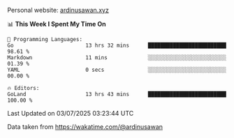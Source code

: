 Personal website: [ardinusawan.xyz](https://ardinusawan.xyz)

<!--START_SECTION:waka-->
📊 **This Week I Spent My Time On** 

```text
💬 Programming Languages: 
Go                       13 hrs 32 mins      █████████████████████████   98.61 % 
Markdown                 11 mins             ░░░░░░░░░░░░░░░░░░░░░░░░░   01.39 % 
YAML                     0 secs              ░░░░░░░░░░░░░░░░░░░░░░░░░   00.00 % 

🔥 Editors: 
GoLand                   13 hrs 43 mins      █████████████████████████   100.00 % 
```


 Last Updated on 03/07/2025 03:23:44 UTC
<!--END_SECTION:waka-->
Data taken from https://wakatime.com/@ardinusawan

